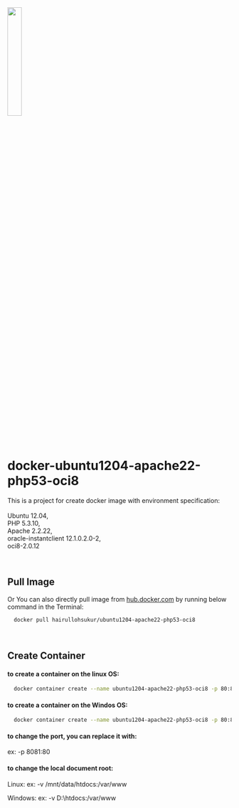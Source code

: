 <img src="https://www.docker.com/sites/default/files/d8/2019-07/horizontal-logo-monochromatic-white.png" width=25% height=25%/> 

<br>

# docker-ubuntu1204-apache22-php53-oci8

This is a project for create docker image with environment specification: <br><br>
Ubuntu 12.04, <br>
PHP 5.3.10, <br>
Apache 2.2.22, <br>
oracle-instantclient 12.1.0.2.0-2, <br>
oci8-2.0.12 <br>

<br>

## Pull Image

Or You can also directly pull image from [hub.docker.com](https://hub.docker.com/r/hairullohsukur/ubuntu1204-apache22-php53-oci8)
by running below command in the Terminal:

```bash
  docker pull hairullohsukur/ubuntu1204-apache22-php53-oci8
```
<br>

## Create Container

#### to create a container on the linux OS:
```bash
  docker container create --name ubuntu1204-apache22-php53-oci8 -p 80:80 -v /documentroot:/var/www hairullohsukur/ubuntu1204-apache22-php53-oci8:latest
```

#### to create a container on the Windos OS:
```bash
  docker container create --name ubuntu1204-apache22-php53-oci8 -p 80:80 -v C:\documentroot:/var/www hairullohsukur/ubuntu1204-apache22-php53-oci8:latest
```

#### to change the port, you can replace it with:
ex: -p 8081:80

#### to change the local document root:

Linux:
ex: -v /mnt/data/htdocs:/var/www

Windows:
ex: -v D:\htdocs:/var/www
